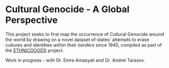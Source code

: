 # Cultural Genocide - A Global Perspective

This project seeks to first map the occurrence of Cultural Genocide around the world by drawing on a novel dataset of states' attempts to erase cultures and identities within their borders since 1945, compiled as part of the [ETHNICGOODS](https://ethnicgoods.org/about/) project.

Work in progress - with Dr. Emre Amasyali and Dr. Andrei Tarasov.
 